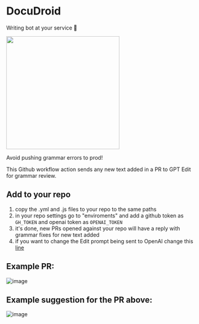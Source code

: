 # DocuDroid

Writing bot at your service 🤖

<img src="https://cdn.discordapp.com/attachments/1009590950894505994/1053057379517878352/Worms_profile_picture_for_robot_that_helps_with_writing_ios_app_a37f5420-29eb-484c-b6fd-7a4f6c0269f1.png" width="300px" />

Avoid pushing grammar errors to prod!

This Github workflow action sends any new text added in a PR to GPT Edit for grammar review.

## Add to your repo

1) copy the .yml and .js files to your repo to the same paths
2) in your repo settings go to "enviroments" and add a github token as `GH_TOKEN` and openai token as `OPENAI_TOKEN`
3) it's done, new PRs opened against your repo will have a reply with grammar fixes for new text added
4) if you want to change the Edit prompt being sent to OpenAI change this [line](https://github.com/MarcoWorms/actions-test/blob/main/script.js#L34)

## Example PR:

![image](https://user-images.githubusercontent.com/7863230/208171299-ca2a1afe-322e-42c1-a7ad-48cf1778dd3b.png)

## Example suggestion for the PR above:

![image](https://user-images.githubusercontent.com/7863230/208171338-8dd5c13c-255e-43e0-a6ed-955cd007137b.png)
